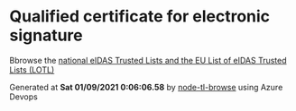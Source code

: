 # Qualified certificate for electronic signature 
 Bbrowse the [national eIDAS Trusted Lists and the EU List of eIDAS Trusted Lists (LOTL)](https://webgate.ec.europa.eu/tl-browser/#/) 
 
 
Generated at **Sat 01/09/2021  0:06:06.58** by [node-tl-browse](https://github.com/ymedlop/node-tl-browser) using Azure Devops 

